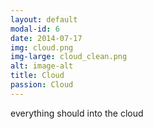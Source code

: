 ```yaml
---
layout: default
modal-id: 6
date: 2014-07-17
img: cloud.png
img-large: cloud_clean.png
alt: image-alt
title: Cloud
passion: Cloud
---
```

everything should into the cloud
